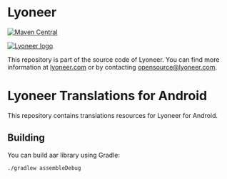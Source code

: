 # Lyoneer

[![Maven Central](https://maven-badges.herokuapp.com/maven-central/com.lyoneer/lyoneertranslations/badge.svg)](https://maven-badges.herokuapp.com/maven-central/com.lyoneer/lyoneertranslations)


[![Lyoneer logo](https://github.com/lyoneer/lyoneer/blob/master/assets/header-brand.png?raw=true)](https://lyoneer.com/about/)

This repository is part of the source code of Lyoneer. You can find more information at [lyoneer.com](https://lyoneer.com) or by contacting opensource@lyoneer.com.

# Lyoneer Translations for Android

This repository contains translations resources for Lyoneer for Android.

## Building

You can build aar library using Gradle:

```
./gradlew assembleDebug
```
 
